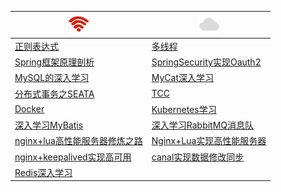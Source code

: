 

|![1](files/network-1.png)|![2](./files/cloud.png)|
| ---- | ---- |
|[正则表达式](./regular-expression/README.MD)|[多线程](./multi-thread/README.MD)|
|[Spring框架原理剖析](./framework-spring-boot/README.MD)|[SpringSecurity实现Oauth2](https://github.com/chenanddom/security-learnning)|
|[MySQL的深入学习](./database-mysql/README.MD)|[MyCat深入学习](./database-component-mycat/README.MD)|
|[分布式事务之SEATA](./distributed-transaction/SEATA.MD)|[TCC](./)|
|[Docker](./)|[Kubernetes学习](./kubernetes-learning/README.MD)|
|[深入学习MyBatis](./framework-mybatis/README.MD)|[深入学习RabbitMQ消息队](./mq-rabbitmq/README.MD)|
|[nginx+lua高性能服务器修炼之路](./middlewares-nginx/README.MD)|[Nginx+Lua实现高性能服务器](https://github.com/chenanddom/lua-train)|
|[nginx+keepalived实现高可用](./hegh-available-keepalived/README.MD)|[canal实现数据修改同步](./synchronous-databases-canal/README.MD)|
|[Redis深入学习](./database-redis/README.MD)||











